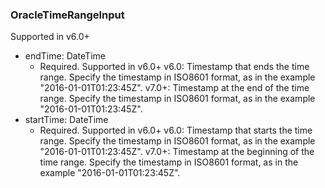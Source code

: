 ### OracleTimeRangeInput
Supported in v6.0+

- endTime: DateTime
  - Required. Supported in v6.0+
v6.0: Timestamp that ends the time range. Specify the timestamp in ISO8601 format, as in the example "2016-01-01T01:23:45Z".
v7.0+: Timestamp at the end of the time range. Specify the timestamp in ISO8601 format, as in the example "2016-01-01T01:23:45Z".
- startTime: DateTime
  - Required. Supported in v6.0+
v6.0: Timestamp that starts the time range. Specify the timestamp in ISO8601 format, as in the example "2016-01-01T01:23:45Z".
v7.0+: Timestamp at the beginning of the time range. Specify the timestamp in ISO8601 format, as in the example "2016-01-01T01:23:45Z".
